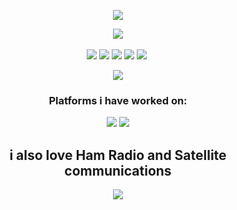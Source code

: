 <p align="center">
  <a href="https://github.com/DenverCoder1/readme-typing-svg"><img src="https://readme-typing-svg.herokuapp.com?lines=wellcome+to+my+page;I+am+Currently+Working+on;ME_iON;and;Anoniion-Studios.com;&center=true&width=500&height=50&color=black"></a>
</p>

<p>
<div align="center">
  <a href="https://github.com/DenverCoder1/readme-typing-svg"><img src="https://readme-typing-svg.herokuapp.com?lines=Programs/Laungages+I+Have+Worked+With;&center=true&width=500&height=50&color=black"></a>
  <br><br>
  <img src="https://img.shields.io/badge/Python-3670A0?style=for-the-badge&logo=python&logoColor=ffdd54">
  <img src="https://img.shields.io/badge/HTML5-F26624.svg?style=for-the-badge&logo=html5&logoColor=white">
  <img src="https://img.shields.io/badge/Amazon%20EC2-FF9900.svg?style=for-the-badge&logo=Amazon%20EC2&logoColor=white">
  <img src="https://img.shields.io/badge/Unreal%20Engine%205-0E1128.svg?style=for-the-badge&logo=Unreal%20Engine&logoColor=white">
  <img src="https://img.shields.io/badge/EOS-313131.svg?style=for-the-badge&logo=Epic%20Games&logoColor=white">
  <img scr="https://img.shields.io/badge/c++-%2300599C.svg?style=for-the-badge&logo=c%2B%2B&logoColor=white">
</div>
</p>

<p>
<div align="center">
  <img src="https://cdn.discordapp.com/attachments/803801554888687626/1085766256034062437/cac74d3c6d0f8a01e11728a6d2557991.gif">
</div>
</p>

<p>
<div align="center">
  <h3>Platforms i have worked on:</h3>
  <img src="https://img.shields.io/badge/xbox-%23107C10.svg?style=for-the-badge&logo=xbox&logoColor=white">
  <img src="https://img.shields.io/badge/steam-%23000000.svg?style=for-the-badge&logo=steam&logoColor=white">
</div>
</p>

<p>
<div align="center">
  <h2>i also love Ham Radio and Satellite communications</h2>
  <img src="https://user-images.githubusercontent.com/35628281/230506155-2a8df980-c415-44ea-8d2e-d43381dea41a.gif">
</div>
</p>
